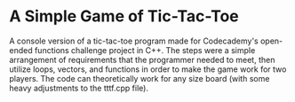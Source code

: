 # A Simple Game of Tic-Tac-Toe
A console version of a tic-tac-toe program made for Codecademy's open-ended functions challenge project in C++.
The steps were a simple arrangement of requirements that the programmer needed to meet, 
then utilize loops, vectors, and functions in order to make the game work for two players.
The code can theoretically work for any size board (with some heavy adjustments to the tttf.cpp file).
